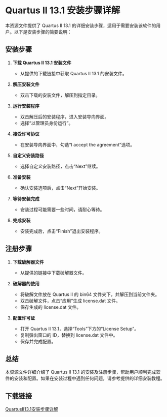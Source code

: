 # Quartus II 13.1 安装步骤详解

本资源文件提供了 Quartus II 13.1 的详细安装步骤，适用于需要安装该软件的用户。以下是安装步骤的简要说明：

## 安装步骤

1. **下载 Quartus II 13.1 安装文件**
   - 从提供的下载链接中获取 Quartus II 13.1 的安装文件。

2. **解压安装文件**
   - 双击下载的安装文件，解压到指定目录。

3. **运行安装程序**
   - 双击解压后的安装程序，进入安装导向界面。
   - 选择“以管理员身份运行”。

4. **接受许可协议**
   - 在安装导向界面中，勾选“I accept the agreement”选项。

5. **自定义安装路径**
   - 选择自定义安装路径，点击“Next”继续。

6. **准备安装**
   - 确认安装选项后，点击“Next”开始安装。

7. **等待安装完成**
   - 安装过程可能需要一些时间，请耐心等待。

8. **完成安装**
   - 安装完成后，点击“Finish”退出安装程序。

## 注册步骤

1. **下载破解器文件**
   - 从提供的链接中下载破解器文件。

2. **破解器的使用**
   - 将破解文件放在 Quartus II 的 bin64 文件夹下，并解压到当前文件夹。
   - 双击破解文件，点击“应用”生成 license.dat 文件。
   - 保存生成的 license.dat 文件。

3. **配置许可证**
   - 打开 Quartus II 13.1，选择“Tools”下方的“License Setup”。
   - 复制弹出窗口的 ID，替换到 license.dat 文件中。
   - 保存并完成配置。

## 总结

本资源文件详细介绍了 Quartus II 13.1 的安装及注册步骤，帮助用户顺利完成软件的安装和配置。如果在安装过程中遇到任何问题，请参考提供的详细安装教程。

## 下载链接

[QuartusII13.1安装步骤详解](https://pan.quark.cn/s/9cf292888677)